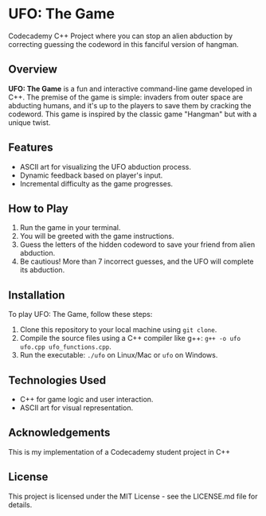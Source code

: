 # UFO: The Game
Codecademy C++ Project where you can stop an alien abduction by correcting guessing the codeword in this fanciful version of hangman. 

## Overview
**UFO: The Game** is a fun and interactive command-line game developed in C++. The premise of the game is simple: invaders from outer space are abducting humans, and it's up to the players to save them by cracking the codeword. This game is inspired by the classic game "Hangman" but with a unique twist.

## Features
- ASCII art for visualizing the UFO abduction process.
- Dynamic feedback based on player's input.
- Incremental difficulty as the game progresses.

## How to Play
1. Run the game in your terminal.
2. You will be greeted with the game instructions.
3. Guess the letters of the hidden codeword to save your friend from alien abduction.
4. Be cautious! More than 7 incorrect guesses, and the UFO will complete its abduction.

## Installation
To play UFO: The Game, follow these steps:
1. Clone this repository to your local machine using `git clone`.
2. Compile the source files using a C++ compiler like g++: `g++ -o ufo ufo.cpp ufo_functions.cpp`.
3. Run the executable: `./ufo` on Linux/Mac or `ufo` on Windows.

## Technologies Used
- C++ for game logic and user interaction.
- ASCII art for visual representation.

## Acknowledgements
This is my implementation of a Codecademy student project in C++

## License
This project is licensed under the MIT License - see the LICENSE.md file for details.
